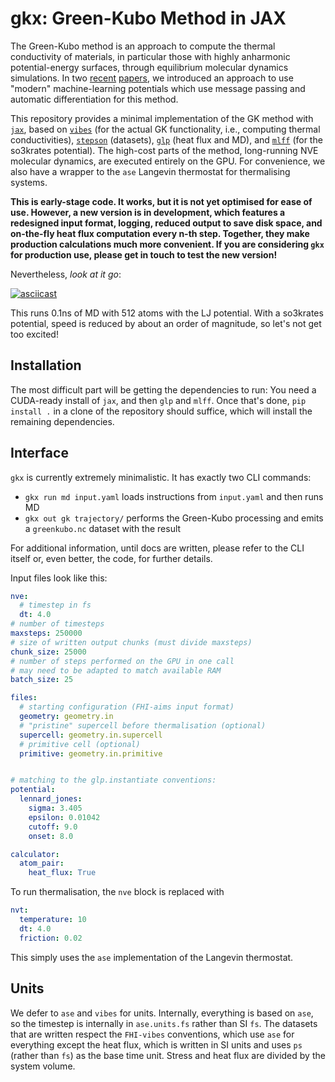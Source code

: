# gkx: Green-Kubo Method in JAX

The Green-Kubo method is an approach to compute the thermal conductivity of materials, in particular those with highly anharmonic potential-energy surfaces, through equilibrium molecular dynamics simulations. In two [recent](https://marcel.science/gknet/) [papers](https://marcel.science/glp/), we introduced an approach to use "modern" machine-learning potentials which use message passing and automatic differentiation for this method.

This repository provides a minimal implementation of the GK method with [`jax`](https://github.com/google/jax), based on [`vibes`](https://gitlab.com/vibes-developers/vibes/) (for the actual GK functionality, i.e., computing thermal conductivities), [`stepson`](https://gitlab.com/sirmarcel/stepson) (datasets), [`glp`](https://github.com/sirmarcel/glp) (heat flux and MD), and [`mlff`](https://github.com/thorben-frank/mlff) (for the so3krates potential). The high-cost parts of the method, long-running NVE molecular dynamics, are executed entirely on the GPU. For convenience, we also have a wrapper to the `ase` Langevin thermostat for thermalising systems.

**This is early-stage code. It works, but it is not yet optimised for ease of use. However, a new version is in development, which features a redesigned input format, logging, reduced output to save disk space, and on-the-fly heat flux computation every n-th step. Together, they make production calculations much more convenient. If you are considering `gkx` for production use, please get in touch to test the new version!**

Nevertheless, *look at it go*:

[![asciicast](https://asciinema.org/a/R1SafF6GYW9tNGdUhPRVLNkAE.svg)](https://asciinema.org/a/R1SafF6GYW9tNGdUhPRVLNkAE?t=0:22)

This runs 0.1ns of MD with 512 atoms with the LJ potential. With a so3krates potential, speed is reduced by about an order of magnitude, so let's not get too excited!

## Installation

The most difficult part will be getting the dependencies to run: You need a CUDA-ready install of `jax`, and then `glp` and `mlff`. Once that's done, `pip install .` in a clone of the repository should suffice, which will install the remaining dependencies.

## Interface

`gkx` is currently extremely minimalistic. It has exactly two CLI commands:

- `gkx run md input.yaml` loads instructions from `input.yaml` and then runs MD
- `gkx out gk trajectory/` performs the Green-Kubo processing and emits a `greenkubo.nc` dataset with the result

For additional information, until docs are written, please refer to the CLI itself or, even better, the code, for further details.

Input files look like this:

```yaml
nve:
  # timestep in fs
  dt: 4.0
# number of timesteps
maxsteps: 250000
# size of written output chunks (must divide maxsteps)
chunk_size: 25000
# number of steps performed on the GPU in one call
# may need to be adapted to match available RAM
batch_size: 25

files:
  # starting configuration (FHI-aims input format)
  geometry: geometry.in
  # "pristine" supercell before thermalisation (optional)
  supercell: geometry.in.supercell
  # primitive cell (optional)
  primitive: geometry.in.primitive


# matching to the glp.instantiate conventions:
potential:
  lennard_jones:
    sigma: 3.405
    epsilon: 0.01042
    cutoff: 9.0
    onset: 8.0

calculator:
  atom_pair:
    heat_flux: True

```

To run thermalisation, the `nve` block is replaced with

```yaml
nvt:
  temperature: 10
  dt: 4.0
  friction: 0.02
```

This simply uses the `ase` implementation of the Langevin thermostat.

## Units

We defer to `ase` and `vibes` for units. Internally, everything is based on `ase`, so the timestep is internally in `ase.units.fs` rather than SI `fs`. The datasets that are written respect the `FHI-vibes` conventions, which use `ase` for everything except the heat flux, which is written in SI units and uses `ps` (rather than `fs`) as the base time unit. Stress and heat flux are divided by the system volume.
